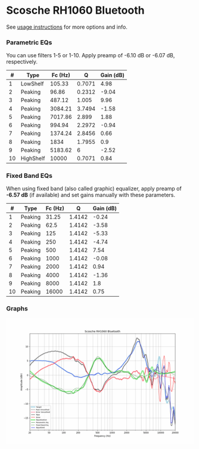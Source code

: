 # Scosche RH1060 Bluetooth
See [usage instructions](https://github.com/jaakkopasanen/AutoEq#usage) for more options and info.

### Parametric EQs
You can use filters 1-5 or 1-10. Apply preamp of -6.10 dB or -6.07 dB, respectively.

|   # | Type      |   Fc (Hz) |      Q |   Gain (dB) |
|-----|-----------|-----------|--------|-------------|
|   1 | LowShelf  |    105.33 | 0.7071 |        4.98 |
|   2 | Peaking   |     96.86 | 0.2312 |       -9.04 |
|   3 | Peaking   |    487.12 | 1.005  |        9.96 |
|   4 | Peaking   |   3084.21 | 3.7494 |       -1.58 |
|   5 | Peaking   |   7017.86 | 2.899  |        1.88 |
|   6 | Peaking   |    994.94 | 2.2972 |       -0.94 |
|   7 | Peaking   |   1374.24 | 2.8456 |        0.66 |
|   8 | Peaking   |   1834    | 1.7955 |        0.9  |
|   9 | Peaking   |   5183.62 | 6      |       -2.52 |
|  10 | HighShelf |  10000    | 0.7071 |        0.84 |

### Fixed Band EQs
When using fixed band (also called graphic) equalizer, apply preamp of **-6.57 dB** (if available) and set gains manually with these parameters.

|   # | Type    |   Fc (Hz) |      Q |   Gain (dB) |
|-----|---------|-----------|--------|-------------|
|   1 | Peaking |     31.25 | 1.4142 |       -0.24 |
|   2 | Peaking |     62.5  | 1.4142 |       -3.58 |
|   3 | Peaking |    125    | 1.4142 |       -5.33 |
|   4 | Peaking |    250    | 1.4142 |       -4.74 |
|   5 | Peaking |    500    | 1.4142 |        7.54 |
|   6 | Peaking |   1000    | 1.4142 |       -0.08 |
|   7 | Peaking |   2000    | 1.4142 |        0.94 |
|   8 | Peaking |   4000    | 1.4142 |       -1.36 |
|   9 | Peaking |   8000    | 1.4142 |        1.8  |
|  10 | Peaking |  16000    | 1.4142 |        0.75 |

### Graphs
![](./Scosche%20RH1060%20Bluetooth.png)
